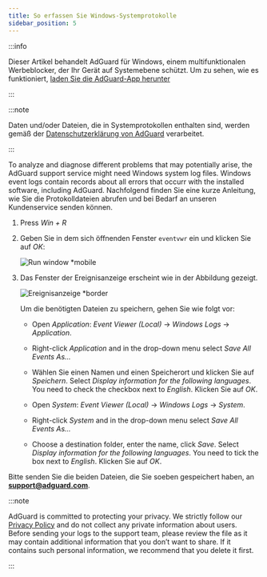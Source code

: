 ```yaml
---
title: So erfassen Sie Windows-Systemprotokolle
sidebar_position: 5
---
```


:::info

Dieser Artikel behandelt AdGuard für Windows, einem multifunktionalen Werbeblocker, der Ihr Gerät auf Systemebene schützt. Um zu sehen, wie es funktioniert, [laden Sie die AdGuard-App herunter](https://agrd.io/download-kb-adblock)

:::

:::note

Daten und/oder Dateien, die in Systemprotokollen enthalten sind, werden gemäß der [Datenschutzerklärung von AdGuard](https://adguard.com/de/privacy.html) verarbeitet.

:::

To analyze and diagnose different problems that may potentially arise, the AdGuard support service might need Windows system log files. Windows event logs contain records about all errors that occurr with the installed software, including AdGuard. Nachfolgend finden Sie eine kurze Anleitung, wie Sie die Protokolldateien abrufen und bei Bedarf an unseren Kundenservice senden können.

1. Press *Win + R*

1. Geben Sie in dem sich öffnenden Fenster `eventvwr` ein und klicken Sie auf *OK*:

    ![Run window *mobile](https://cdn.adtidy.org/public/Adguard/kb/newscreenshots/En/eng_event_logs_1.png)

1. Das Fenster der Ereignisanzeige erscheint wie in der Abbildung gezeigt.

    ![Ereignisanzeige *border](https://cdn.adtidy.org/public/Adguard/kb/newscreenshots/En/eng_event_logs_2.png)

    Um die benötigten Dateien zu speichern, gehen Sie wie folgt vor:

    - Open *Application*: *Event Viewer (Local)* → *Windows Logs* → *Application*.

    - Right-click *Application* and in the drop-down menu select *Save All Events As...*

    - Wählen Sie einen Namen und einen Speicherort und klicken Sie auf *Speichern*. Select *Display information for the following languages*. You need to check the checkbox next to *English*. Klicken Sie auf *OK*.

    - Open *System*: *Event Viewer (Local)* → *Windows Logs* → *System*.

    - Right-click *System* and in the drop-down menu select *Save All Events As...*

    - Choose a destination folder, enter the name, click *Save*. Select *Display information for the following languages*. You need to tick the box next to *English*. Klicken Sie auf *OK*.

Bitte senden Sie die beiden Dateien, die Sie soeben gespeichert haben, an **support@adguard.com**.

:::note

AdGuard is committed to protecting your privacy. We strictly follow our [Privacy Policy](https://adguard.com/privacy/windows.html) and do not collect any private information about users. Before sending your logs to the support team, please review the file as it may contain additional information that you don’t want to share. If it contains such personal information, we recommend that you delete it first.

:::
